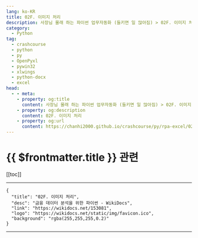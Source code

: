 ```yaml
---
lang: ko-KR
title: 02F. 이미지 처리 
description: 사장님 몰래 하는 파이썬 업무자동화 (들키면 일 많아짐) > 02F. 이미지 처리 
category:
  - Python
tag: 
  - crashcourse
  - python
  - py
  - OpenPyxl
  - pywin32
  - xlwings
  - python-docx
  - excel
head:
  - - meta:
    - property: og:title
      content: 사장님 몰래 하는 파이썬 업무자동화 (들키면 일 많아짐) > 02F. 이미지 처리 
    - property: og:description
      content: 02F. 이미지 처리 
    - property: og:url
      content: https://chanhi2000.github.io/crashcourse/py/rpa-excel/02f.html
---
```


# {{ $frontmatter.title }} 관련

[[toc]]

---

```component VPCard
{
  "title": "02F. 이미지 처리",
  "desc": "금융 데이터 분석을 위한 파이썬 - WikiDocs",
  "link": "https://wikidocs.net/153081",
  "logo": "https://wikidocs.net/static/img/favicon.ico",
  "background": "rgba(255,255,255,0.2)"
}
```

---

<TagLinks />